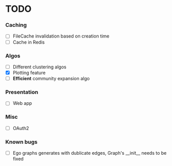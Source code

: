 # TODO

### Caching
- [ ] FileCache invalidation based on creation time
- [ ] Cache in Redis

### Algos
- [ ] Different clustering algos
- [x] Plotting feature
- [ ] **Efficient** community expansion algo

### Presentation
- [ ] Web app

### Misc
- [ ] OAuth2

### Known bugs
- [ ] Ego graphs generates with dublicate edges, Graph's \_\_init\_\_ needs to be fixed
